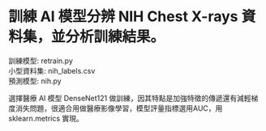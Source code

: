 # 訓練 AI 模型分辨 NIH Chest X-rays 資料集，並分析訓練結果。
訓練模型: retrain.py \
小型資料集: nih_labels.csv \
預測模型: nih.py

選擇醫療 AI 模型 DenseNet121 做訓練，因其特點是加強特徵的傳遞還有減輕梯度消失問題，很適合用做醫療影像學習，模型評量指標選用AUC，用 sklearn.metrics 實現。
